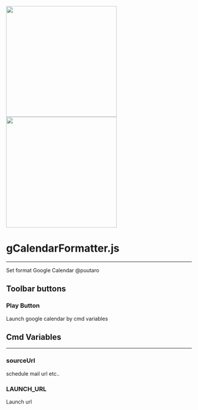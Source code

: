 
<div><img src="https://github.com/puutaro/clipFormatMaker/assets/55217593/56ae407d-dddd-4a75-91d8-423e98f94a3a" width="300"></div>
  
<div><img src="https://github.com/puutaro/selectTyper/assets/55217593/555e8f5f-656a-4faf-bb76-f663c01cfe47" width="300"></div> 

# gCalendarFormatter.js
----------------

Set format Google Calendar @puutaro

## Toolbar buttons

### Play Button
Launch google calendar by cmd variables

## Cmd Variables
--------

### sourceUrl
schedule mail url etc..

### LAUNCH_URL
Launch url
